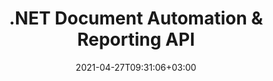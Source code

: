 ---
############################# Static ############################
layout: "product"
date: 2021-04-27T09:31:06+03:00
draft: false

product: "Assembly"
product_tag: "assembly"
platform: ".NET"
platform_tag: "net"

############################# Head ############################
head_title: ".NET API for Document Automation, Assembly & Reports Generation"
head_description: "C# .NET Document automation, assembly & reports generation API. Create PDF Word Excel PPTX HTML & email documents from custom templates."

############################# Header ############################
title: ".NET Document Automation & Reporting API"
description: "‎API to Define Templates, Fetch Data Source, Insert Data in Template & Generate on the fly Reports in .NET Applications."
button:
    enable: true

############################# SubMenu ############################
submenu:
    enable: true
    
    left:
        img_alt: "GroupDocs.Assembly for .NET"
        image: "https://www.groupdocs.cloud/templates/groupdocs/images/product-logos/groupdocs-assembly-net.png"
        product: "GroupDocs.Assembly"
        platform: ".NET"

    middle:
        button:
            # button loop
            - link: "#overview"
              text: "Overview"

            # button loop
            - link: "#features"
              text: "Features"

            # button loop
            - link: "#support"
              text: "Support"

            # button loop
            - link: "https://products.groupdocs.app/assembly"
              text: "Live Demo"

            # button loop
            - link: "https://purchase.groupdocs.com/pricing/assembly/net"
              text: "Pricing"

    right:
        link_download: "https://downloads.groupdocs.com/assembly"
        link_learn: "https://docs.groupdocs.com/assembly/net/"
        link_buy: "https://purchase.groupdocs.com"

############################# Overview ############################
overview:
    enable: true
    content: |
      GroupDocs.Assembly for .NET API helps you build powerful document automation and report generation applications with capabilities to generate reports from customized templates in C#, ASP.NET and other .NET related applications. With just a few lines of code, the .NET reporting library intelligently assembles the given data from the defined document template and generates beautiful reports in the preferred output format by fetching data from various data sources (databases, XML, JSON, ODATA, CSV, Custom .NET objects).  

      It supports LINQ-based template syntax, and users can easily generate output documents in all commonly used business file formats such as PDF, HTML, Outlook email, Microsoft Office Word, Excel worksheets, PowerPoint presentations and slides. Formatting properties for template elements are also configurable by manipulating text, HTML & conditional blocks, images, charts, barcodes, hyperlinks, pivot tables etc.  

      GroupDocs.Assembly for .NET can be used to develop applications in any development environment that targets .NET platform. It is compatible with all .NET based languages and supports popular operating systems (Windows, Linux, MacOS) where Mono or .NET frameworks (including .NET Core) can be installed.
    tabs:
      enable: true
      
      ## TAB ONE ##
      tab_one:
        description: |
          Following is an overview of GroupDocs.Assembly for .NET:
      
        right:
          enable: true
          icon: "fab fa-html5"
          title: "Overview"
          content: |
            * Data Formulation
            * Data Formatting
            * Data Automation
            * Create Template
            * Template Element Formatting
            * Report Generation
      
      ## TAB TWO ##
      tab_two:
        description: |
          Supported [document file formats](https://docs.groupdocs.com/assembly/net/supported-document-formats/) for .NET document generation API are listed below.

        left:
          enable: true
          table:
            # table loop
            - title: "Microsoft Office Formats"
              content: |
                * **Word**: DOC, DOCX, DOT, DOTX, DOTM, DOCM, RTF, WordprocessingML (XML)
                * **Excel**: XLS, XLSX, XLSM, XLSB, XLT, XLTM, XLTX, SpreadsheetML (XML)
                * **PowerPoint**: PPT, PPTX, PPTM, PPS, PPSX, PPSM, POTX, POTM
                * **Outlook**: EML, EMLX, MSG, MHT

            # table loop
            - title: "Supported Data Sources"
              content: |
                * Database
                * XML
                * OData
                * JSON
                * CSV
                * Custom .NET Objects
                * Spreadsheet as Table of Data
                * Word Processing Table as Table of Data

        right:
          enable: true
          table:
            # table loop
            - title: "Other Formats"
              content: |
                * **OpenOffice Document Formats**: ODT, OTT, ODS, ODP
                * **Email**: MHT, MHTML
                * **Web**: HTML
                * **Markdown Documentation File**: MD
                * **Other**: TXT

            # table loop
            - title: "Inter-Format Assembly Support"
              content: |
                * Word Processing **TO** Word Processing, HTML, PDF, XPS, TIFF, MHTML, Markdown, TXT, XAML, OpenXPS, EPUB, SVG, PS, PCL
                * Spreadsheet **TO** Spreadsheet, HTML, PDF, XPS, TIFF, MHTML
                * Presentation **TO** Presentation, HTML, PDF, XPS, TIFF
                * Email **TO** Word Processing, Email, HTML, PDF, XPS, TIFF, MHTML, Markdown, TXT, XAML, OpenXPS, EPUB, SVG, PS, PCL
                * HTML & TXT **TO** Word Processing, HTML, PDF, XPS, TIFF, MHTML, Markdown, TXT, XAML, OpenXPS, EPUB, SVG, PS, PCL

      ## TAB THREE ##
      tab_three:
        description: |
          GroupDocs.Assembly for .NET supports following Operating Systems, Frameworks & Package Managers:‎
        
        left:
          enable: true
          table:
            # table loop
            - icon: "fab fa-windows"
              title: "Operating Systems"
              content: |
                * Windows Desktop
                * Windows Server
                * Windows Azure
                * Linux

            # table loop
            - icon: "fas fa-code"
              title: "Supported Frameworks"
              content: |
                * .NET Framework 2.0 or higher
                * Mono Framework 1.2 or higher

        right:
          enable: true
          table:
            # table loop
            - icon: "fas fa-box"
              title: "Package Manager"
              content: |
                * NuGet

            # table loop
            - icon: "fas fa-tools"
              title: "Development Environments"
              content: |
                * Microsoft Visual Studio
                * Xamarin.Android
                * Xamarin.IOS
                * Xamarin.Mac
                * MonoDevelop

############################# Features ############################
features:
    enable: true
    title: "GroupDocs.Assembly for .NET Features"

    feature:
      # feature loop
      - icon: "fas fa-copy"
        content: "Works with Multiple Data Formats"

      # feature loop
      - icon: "fas fa-eye"
        content: "Capable to Manipulate Data using Formulae & Sequential Data Operations"

      # feature loop
      - icon: "fas fa-bolt"
        content: "Format Strings in Template Syntax to be Upper, Lower, Capital, FirstCap"
      
      # feature loop
      - icon: "fas fa-file-powerpoint"
        content: "Perform Ordinal, Cardinal, Alphabetic Numeric Formatting in Template Syntax"

      # feature loop
      - icon: "fas fa-code"
        content: "Define Variables in Template Documents & Support Text Comments within Template Syntax Tags"

      # feature loop
      - icon: "fas fa-cloud"
        content: "Dynamically Insert Contents of Outer Documents to your Reports"

      # feature loop
      - icon: "fas fa-remove-format"
        content: "Dynamically Generate Barcode Image in Reports & Set Background Color for HTML Documents"

      # feature loop
      - icon: "fas fa-comment-slash"
        content: "Dynamically Assign Attributes to Email Message Body & Insert Hyperlinks in Reports‎"

      # feature loop
      - icon: "fas fa-location-arrow"
        content: "Dynamically Build Email Message Attachments"

      # feature loop
      - icon: "fas fa-border-all"
        content: "Support for Analogue of Microsoft Word NEXT Field"

      # feature loop
      - icon: "fas fa-wrench"
        content: "Update Fields while Assembling Word Processing Documents"

      # feature loop
      - icon: "fas fa-columns"
        content: "Calculate Formula while Assembling Spreadsheet Documents"

      # feature loop
      - icon: "fas fa-file-word"
        content: "Format Numeric, Text, Image, Chart, Date-Time Elements of Template"

      # feature loop
      - icon: "fas fa-envelope"
        content: "Loading & Saving Assembled POT & OTP Presentation Document Formats"

      # feature loop
      - icon: "fas fa-print"
        content: "Use LINQ-Based Syntax for Template & Perform Conditional Text Formatting of Template Elements"

      # feature loop
      - icon: "fas fa-file-archive"
        content: "Change File Format of the Assembled Document using File Extension or Explicit Specs"

      # feature loop
      - icon: "fas fa-lock"
        content: "Ordered List Supported for Markdown - Save Newly Assembled Emails & Word Documents to Markdown"

      # feature loop
      - icon: "fas fa-file-code"
        content: "Supports Reports of Numerous Types, e.g., Charts, Lists, Tables, Images and more"
      
      # feature loop
      - icon: "fas fa-fill-drip"
        content: "Inline Template Syntax Errors in Generated Documents instead of Exception Throwing"

      # feature loop
      - icon: "fas fa-file-excel"
        content: "Load Template Documents from HTML with Resources and Save Assembled Word, Excel, PowerPoint & Emails to HTML with Resources"

      # feature loop
      - icon: "fas fa-heading"
        content: "Dynamically Add Restart List Numbering in Word Document Formats and Email with HTML & RTF Bodies"

      # feature loop
      - icon: "fas fa-project-diagram"
        content: "Dynamically Insert images & documents from Base64-encoded bytes and adjust checkbox value settings of Word documents"

      # feature loop
      - icon: "fas fa-cube"
        content: "Stretch Image in Textbox of Word, Excel, Presentations & Emails while Preserving the Image Ratio"

      # feature loop
      - icon: "fab fa-uncharted"
        content: "Dynamically Add Links and Bookmarks to Document Formats and Name the Cell Ranges of Excel Spreadsheets"

    more_feature:
      # more_feature_loop
      - title: "Support for Template Elements"
        content: |
          GroupDocs.Assembly for .NET API gives you control to work with numerous template elements. You can work with formatted text blocks, HTML blocks, Images, Charts, Hyperlinks and Bar Codes (through Barcode Fonts). Repeated blocks & Conditional blocks are also supported including list items and table rows. You can also dynamically merge table cells containing the same text based on template expressions for spreadsheets, presentations, documents, and emails with HTML and RTF bodies.‎

      # more_feature_loop
      - title: "Working with List Reports"
        content: |
          Using GroupDocs.Assembly for .NET API, you can work with List Reports of following three types:  

          * Bulleted List
          * Numbered List
          * Colored Numbered List

      # more_feature_loop
      - title: "Working with Chart Reports"
        content: |
          GroupDocs.Assembly for .NET supports following type of Chart Reports:  

          * Bubble Chart, that displays three dimensions of data
          * Column Chart
          * Pie Chart
          * Scatter Chart
          * Series Chart (Colored)

      # more_feature_loop
      - title: "Working with Table Reports"
        content: |
          GroupDocs.Assembly for .NET supports following types of Table Reports:  

          * Master-Detail Table
          * Table with Highlighted Rows
          * Table with Alternate Content
          * Table with Filtering, Grouping, and Ordering  
          
          You can also use Data Bands in table rows.

      # more_feature_loop
      - title: "Easy Integration"
        content: |
          You can easily integrate GroupDocs.Assembly for .NET API with your .NET application using just a few lines of code. Following is an example code for generating report in open document format:

          ```cs
          //Instantiate DocumentAssembler class
          DocumentAssembler assembler = new DocumentAssembler();
          //Call AssembleDocument to generate report
          assembler.AssembleDocument("D:\\WordTemplates\\Barcode.docx", "D:\\WordReports\\Barcode.docx", new DataSourceInfo(DataLayer.GetCustomerData(), 
          "customer"));
          //(See DataLayer.GetCustomerData() method details at https://github.com/groupdocs-assembly/GroupDocs.Assembly-for-.NET)
          ```

############################# Support ############################
support:
    enable: true

############################# Solutions ############################
solutions:
    enable: true
    title: "GroupDocs.Assembly offers document viewing APIs for other popular development environments"

    solution:
        # solution loop
        - img_alt: "GroupDocs.Assembly for Java"
          image: "https://www.groupdocs.cloud/templates/groupdocs/images/product-logos/groupdocs-assembly-java.png"
          product: "GroupDocs.Assembly"
          platform: "Java"
          link: "/assembly/java"

############################# Back to top ###############################
back_to_top:
  enable: true
---